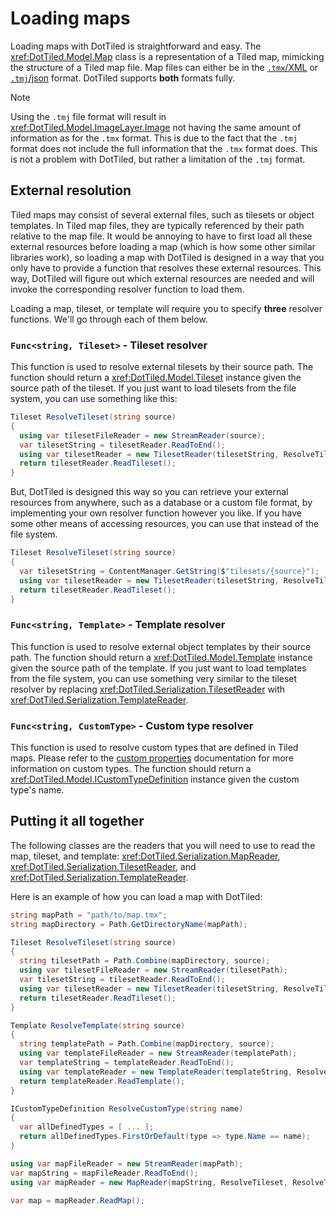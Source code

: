 # Loading maps

Loading maps with DotTiled is straightforward and easy. The <xref:DotTiled.Model.Map> class is a representation of a Tiled map, mimicking the structure of a Tiled map file. Map files can either be in the [`.tmx`/XML](https://doc.mapeditor.org/en/stable/reference/tmx-map-format/) or [`.tmj`/json](https://doc.mapeditor.org/en/stable/reference/json-map-format/) format. DotTiled supports **both** formats fully.

> [!NOTE]
> Using the `.tmj` file format will result in <xref:DotTiled.Model.ImageLayer.Image> not having the same amount of information as for the `.tmx` format. This is due to the fact that the `.tmj` format does not include the full information that the `.tmx` format does. This is not a problem with DotTiled, but rather a limitation of the `.tmj` format.

## External resolution

Tiled maps may consist of several external files, such as tilesets or object templates. In Tiled map files, they are typically referenced by their path relative to the map file. It would be annoying to have to first load all these external resources before loading a map (which is how some other similar libraries work), so loading a map with DotTiled is designed in a way that you only have to provide a function that resolves these external resources. This way, DotTiled will figure out which external resources are needed and will invoke the corresponding resolver function to load them.

Loading a map, tileset, or template will require you to specify **three** resolver functions. We'll go through each of them below.

### `Func<string, Tileset>` - Tileset resolver

This function is used to resolve external tilesets by their source path. The function should return a <xref:DotTiled.Model.Tileset> instance given the source path of the tileset. If you just want to load tilesets from the file system, you can use something like this:

```csharp
Tileset ResolveTileset(string source)
{
  using var tilesetFileReader = new StreamReader(source);
  var tilesetString = tilesetReader.ReadToEnd();
  using var tilesetReader = new TilesetReader(tilesetString, ResolveTileset, ResolveTemplate, ResolveCustomType);
  return tilesetReader.ReadTileset();
}
```

But, DotTiled is designed this way so you can retrieve your external resources from anywhere, such as a database or a custom file format, by implementing your own resolver function however you like. If you have some other means of accessing resources, you can use that instead of the file system.

```csharp
Tileset ResolveTileset(string source)
{
  var tilesetString = ContentManager.GetString($"tilesets/{source}");
  using var tilesetReader = new TilesetReader(tilesetString, ResolveTileset, ResolveTemplate, ResolveCustomType);
  return tilesetReader.ReadTileset();
}
```

### `Func<string, Template>` - Template resolver

This function is used to resolve external object templates by their source path. The function should return a <xref:DotTiled.Model.Template> instance given the source path of the template. If you just want to load templates from the file system, you can use something very similar to the tileset resolver by replacing <xref:DotTiled.Serialization.TilesetReader> with <xref:DotTiled.Serialization.TemplateReader>.

### `Func<string, CustomType>` - Custom type resolver

This function is used to resolve custom types that are defined in Tiled maps. Please refer to the [custom properties](custom-properties.md) documentation for more information on custom types. The function should return a <xref:DotTiled.Model.ICustomTypeDefinition> instance given the custom type's name.

## Putting it all together

The following classes are the readers that you will need to use to read the map, tileset, and template: <xref:DotTiled.Serialization.MapReader>, <xref:DotTiled.Serialization.TilesetReader>, and <xref:DotTiled.Serialization.TemplateReader>.

Here is an example of how you can load a map with DotTiled:

```csharp
string mapPath = "path/to/map.tmx";
string mapDirectory = Path.GetDirectoryName(mapPath);

Tileset ResolveTileset(string source)
{
  string tilesetPath = Path.Combine(mapDirectory, source);
  using var tilesetFileReader = new StreamReader(tilesetPath);
  var tilesetString = tilesetReader.ReadToEnd();
  using var tilesetReader = new TilesetReader(tilesetString, ResolveTileset, ResolveTemplate, ResolveCustomType);
  return tilesetReader.ReadTileset();
}

Template ResolveTemplate(string source)
{
  string templatePath = Path.Combine(mapDirectory, source);
  using var templateFileReader = new StreamReader(templatePath);
  var templateString = templateReader.ReadToEnd();
  using var templateReader = new TemplateReader(templateString, ResolveTileset, ResolveTemplate, ResolveCustomType);
  return templateReader.ReadTemplate();
}

ICustomTypeDefinition ResolveCustomType(string name)
{
  var allDefinedTypes = [ ... ];
  return allDefinedTypes.FirstOrDefault(type => type.Name == name);
}

using var mapFileReader = new StreamReader(mapPath);
var mapString = mapFileReader.ReadToEnd();
using var mapReader = new MapReader(mapString, ResolveTileset, ResolveTemplate, ResolveCustomType);

var map = mapReader.ReadMap();
```